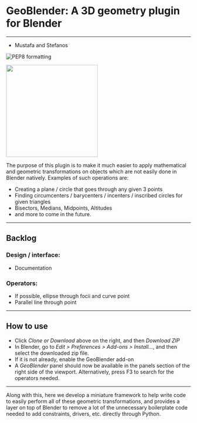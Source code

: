 # GeoBlender: A 3D geometry plugin for Blender
---

- Mustafa and Stefanos

![PEP8 formatting](https://github.com/mustafaquraish/GeoBlender/workflows/PEP8%20formatting/badge.svg)

<img src="https://imgur.com/QbJPH2R.jpg" width="250" height="250"/>

The purpose of this plugin is to make it much easier to apply mathematical and geometric transformations on objects which are not easily done in Blender natively. Examples of such operations are:

- Creating a plane / circle that goes through any given 3 points
- Finding circumcenters / barycenters / incenters / inscribed circles for given triangles
- Bisectors, Medians, Midpoints, Altitudes 
- and more to come in the future.

---

## Backlog

### Design / interface:
- Documentation

### Operators:
- If possible, ellipse through focii and curve point
- Parallel line through point

---

## How to use

- Click *Clone or Download* above on the right, and then *Download ZIP*
- In Blender, go to *Edit > Preferences > Add-ons > Install...*, and then select the downloaded zip file. 
- If it is not already, enable the GeoBlender add-on
- A *GeoBlender* panel should now be available in the panels section of the right side of the viewport. Alternatively, press F3 to search for the operators needed.

---

Along with this, here we develop a miniature framework to help write code to easily perform all of these geometric transformations, and provides a layer on top of Blender to remove a lot of the unnecessary boilerplate code needed to add constraints, drivers, etc. directly through Python.
